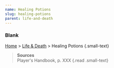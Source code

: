```yaml
---
name: Healing Potions
slug: healing-potions
parent: life-and-death
---
```

### Blank
[Home](home) > [Life & Death](life-and-death) > Healing Potions {.small-text}



> **Sources** <br/>
> Player's Handbook, p. XXX
{.read .small-text}